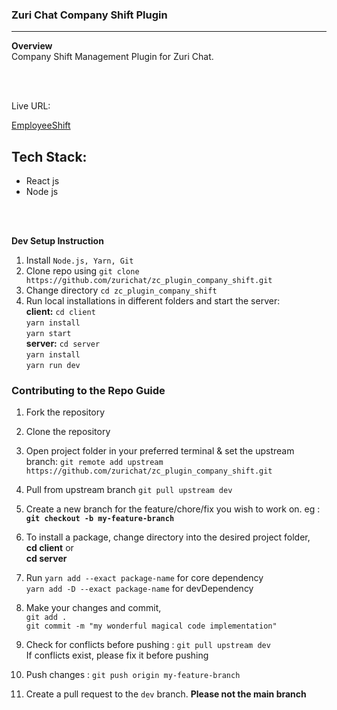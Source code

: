 
### **Zuri Chat Company Shift Plugin**
---

**Overview** <br />
Company Shift Management Plugin for Zuri Chat.

<br />
<br />

Live URL: <br />

[EmployeeShift](https://employeeshift.zuri.chat/)

## Tech Stack:
 - React js
 - Node js

<br />
<br />

**Dev Setup Instruction**

1. Install `Node.js, Yarn, Git`
2. Clone  repo using `git clone https://github.com/zurichat/zc_plugin_company_shift.git`
3. Change directory `cd zc_plugin_company_shift`
4. Run local installations in different folders and start the server: <br />
   **client:** `cd client` <br /> `yarn install` <br /> `yarn start` <br />
   **server:** `cd server` <br /> `yarn install` <br /> `yarn run dev`
 

### **Contributing to the Repo Guide**
1. Fork the repository
2. Clone the repository
3. Open project folder in your preferred terminal & set the upstream branch: `git remote add upstream https://github.com/zurichat/zc_plugin_company_shift.git`
4. Pull from upstream branch `git pull upstream dev`
5. Create a new branch for the feature/chore/fix you wish to work on. eg : **`git checkout -b my-feature-branch`**
6. To install a package, change directory into the desired project folder, <br />
   **cd client** or <br/> **cd server**
7. Run `yarn add --exact package-name` for core dependency <br />
   `yarn add -D --exact package-name` for devDependency
8. Make your changes and commit, <br />
    `git add .` <br />
    `git commit -m "my wonderful magical code implementation"`

9.  Check for conflicts before pushing : `git pull upstream dev` <br />
    If conflicts exist, please fix it before pushing
10. Push changes : `git push origin my-feature-branch`
11. Create a pull request to the `dev` branch. **Please not the main branch**